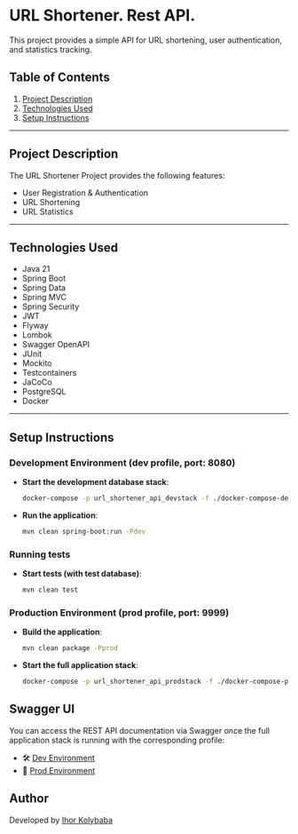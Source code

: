 # URL Shortener. Rest API.

This project provides a simple API for URL shortening, user authentication, and statistics tracking.

## Table of Contents

1. [Project Description](#project-description)
2. [Technologies Used](#technologies-used)
3. [Setup Instructions](#setup-instructions)

---

## Project Description

The URL Shortener Project provides the following features:

- User Registration & Authentication
- URL Shortening
- URL Statistics

---

## Technologies Used

- Java 21
- Spring Boot
- Spring Data
- Spring MVC
- Spring Security
- JWT
- Flyway
- Lombok
- Swagger OpenAPI
- JUnit
- Mockito
- Testcontainers
- JaCoCo
- PostgreSQL
- Docker

---

## Setup Instructions

### Development Environment (dev profile, port: 8080)

- **Start the development database stack**:  
  ```bash
  docker-compose -p url_shortener_api_devstack -f ./docker-compose-dev.yml up --build

- **Run the application**:  
  ```bash
  mvn clean spring-boot:run -Pdev

### Running tests

- **Start tests (with test database)**:  
  ```bash
  mvn clean test 

### Production Environment (prod profile, port: 9999)

- **Build the application**:  
  ```bash
  mvn clean package -Pprod

- **Start the full application stack**:  
  ```bash
  docker-compose -p url_shortener_api_prodstack -f ./docker-compose-prod.yml up --build

## Swagger UI

You can access the REST API documentation via Swagger once the full application stack is running
with the corresponding profile:

- 🛠️ [Dev Environment](http://localhost:8080/swagger-ui/index.html)
- 🚀 [Prod Environment](http://localhost:9999/swagger-ui/index.html)

## Author

Developed by [Ihor Kolybaba](https://github.com/jawisimo)
